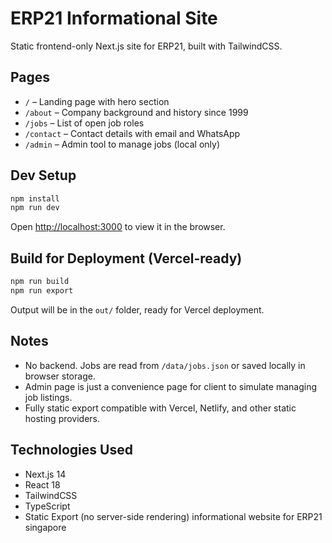 # ERP21 Informational Site

Static frontend-only Next.js site for ERP21, built with TailwindCSS.

## Pages

- `/` – Landing page with hero section
- `/about` – Company background and history since 1999
- `/jobs` – List of open job roles
- `/contact` – Contact details with email and WhatsApp
- `/admin` – Admin tool to manage jobs (local only)

## Dev Setup

```bash
npm install
npm run dev
```

Open [http://localhost:3000](http://localhost:3000) to view it in the browser.

## Build for Deployment (Vercel-ready)

```bash
npm run build
npm run export
```

Output will be in the `out/` folder, ready for Vercel deployment.

## Notes

* No backend. Jobs are read from `/data/jobs.json` or saved locally in browser storage.
* Admin page is just a convenience page for client to simulate managing job listings.
* Fully static export compatible with Vercel, Netlify, and other static hosting providers.

## Technologies Used

- Next.js 14
- React 18
- TailwindCSS
- TypeScript
- Static Export (no server-side rendering)
informational website for ERP21 singapore

